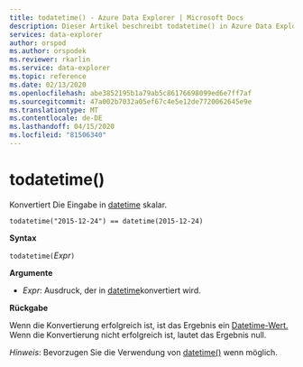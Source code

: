 ```yaml
---
title: todatetime() - Azure Data Explorer | Microsoft Docs
description: Dieser Artikel beschreibt todatetime() in Azure Data Explorer.
services: data-explorer
author: orspod
ms.author: orspodek
ms.reviewer: rkarlin
ms.service: data-explorer
ms.topic: reference
ms.date: 02/13/2020
ms.openlocfilehash: abe3852195b1a79ab5c86176698099ed6e7ff7af
ms.sourcegitcommit: 47a002b7032a05ef67c4e5e12de7720062645e9e
ms.translationtype: MT
ms.contentlocale: de-DE
ms.lasthandoff: 04/15/2020
ms.locfileid: "81506340"
---
```

# <a name="todatetime"></a>todatetime()

Konvertiert Die Eingabe in [datetime](./scalar-data-types/datetime.md) skalar.

```kusto
todatetime("2015-12-24") == datetime(2015-12-24)
```

**Syntax**

`todatetime(`*Expr*`)`

**Argumente**

* *Expr*: Ausdruck, der in [datetime](./scalar-data-types/datetime.md)konvertiert wird. 

**Rückgabe**

Wenn die Konvertierung erfolgreich ist, ist das Ergebnis ein [Datetime-Wert.](./scalar-data-types/datetime.md)
Wenn die Konvertierung nicht erfolgreich ist, lautet das Ergebnis null.
 
*Hinweis*: Bevorzugen Sie die Verwendung von [datetime()](./scalar-data-types/datetime.md) wenn möglich.